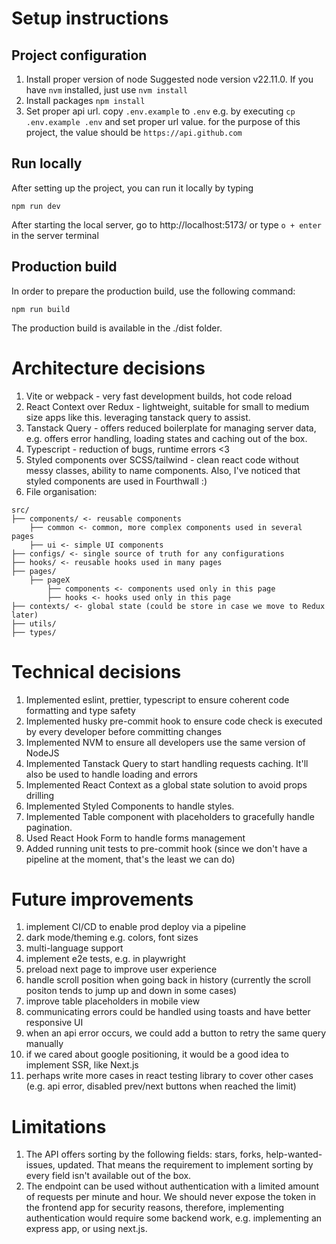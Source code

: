 # Setup instructions

## Project configuration

1. Install proper version of node
   Suggested node version v22.11.0. If you have `nvm` installed, just use `nvm install`
1. Install packages
   `npm install`
1. Set proper api url. copy `.env.example` to `.env` e.g. by executing `cp .env.example .env` and set proper url value. for the purpose of this project, the value should be `https://api.github.com`

## Run locally

After setting up the project, you can run it locally by typing

`npm run dev`

After starting the local server, go to http://localhost:5173/ or type `o + enter` in the server terminal

## Production build

In order to prepare the production build, use the following command:

`npm run build`

The production build is available in the ./dist folder.

# Architecture decisions

1. Vite or webpack - very fast development builds, hot code reload
1. React Context over Redux - lightweight, suitable for small to medium size apps like this. leveraging tanstack query to assist.
1. Tanstack Query - offers reduced boilerplate for managing server data, e.g. offers error handling, loading states and caching out of the box.
1. Typescript - reduction of bugs, runtime errors <3
1. Styled components over SCSS/tailwind - clean react code without messy classes, ability to name components. Also, I've noticed that styled components are used in Fourthwall :)
1. File organisation:

```
src/
├── components/ <- reusable components
    ├── common <- common, more complex components used in several pages
    ├── ui <- simple UI components
├── configs/ <- single source of truth for any configurations
├── hooks/ <- reusable hooks used in many pages
├── pages/
    ├── pageX
        ├── components <- components used only in this page
        ├── hooks <- hooks used only in this page
├── contexts/ <- global state (could be store in case we move to Redux later)
├── utils/
├── types/
```

# Technical decisions

1. Implemented eslint, prettier, typescript to ensure coherent code formatting and type safety
1. Implemented husky pre-commit hook to ensure code check is executed by every developer before committing changes
1. Implemented NVM to ensure all developers use the same version of NodeJS
1. Implemented Tanstack Query to start handling requests caching. It'll also be used to handle loading and errors
1. Implemented React Context as a global state solution to avoid props drilling
1. Implemented Styled Components to handle styles.
1. Implemented Table component with placeholders to gracefully handle pagination.
1. Used React Hook Form to handle forms management
1. Added running unit tests to pre-commit hook (since we don't have a pipeline at the moment, that's the least we can do)

# Future improvements

1. implement CI/CD to enable prod deploy via a pipeline
1. dark mode/theming e.g. colors, font sizes
1. multi-language support
1. implement e2e tests, e.g. in playwright
1. preload next page to improve user experience
1. handle scroll position when going back in history (currently the scroll positon tends to jump up and down in some cases)
1. improve table placeholders in mobile view
1. communicating errors could be handled using toasts and have better responsive UI
1. when an api error occurs, we could add a button to retry the same query manually
1. if we cared about google positioning, it would be a good idea to implement SSR, like Next.js
1. perhaps write more cases in react testing library to cover other cases (e.g. api error, disabled prev/next buttons when reached the limit)

# Limitations

1. The API offers sorting by the following fields: stars, forks, help-wanted-issues, updated. That means the requirement to implement sorting by every field isn't available out of the box.
1. The endpoint can be used without authentication with a limited amount of requests per minute and hour. We should never expose the token in the frontend app for security reasons, therefore, implementing authentication would require some backend work, e.g. implementing an express app, or using next.js.
